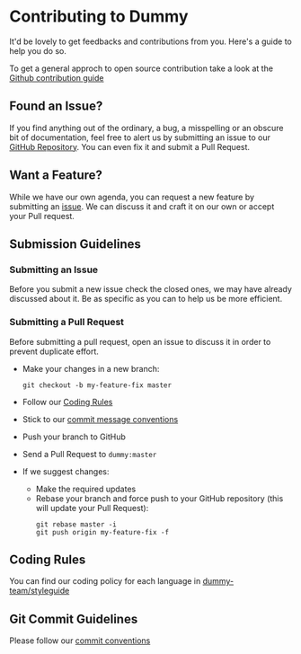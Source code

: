 # Contributing to Dummy
  It'd be lovely to get feedbacks and contributions from you. Here's a guide to help you do so.

  To get a general approch to open source contribution take a look at the [Github contribution guide](https://guides.github.com/activities/contributing-to-open-source/)

## Found an Issue?
  If you find anything out of the ordinary, a bug, a misspelling or an obscure bit of documentation, feel free to alert us by submitting an issue to our [GitHub Repository][issues]. You can even fix it and submit a Pull Request.

## Want a Feature?
  While we have our own agenda, you can request a new feature by submitting an [issue][issues]. We can discuss it and craft it on our own or accept your Pull request.  

## Submission Guidelines

### Submitting an Issue
  Before you submit a new issue check the closed ones, we may have already discussed about it. Be as specific as you can to help us be more efficient.

### Submitting a Pull Request
  Before submitting a pull request, open an issue to discuss it in order to prevent duplicate effort.
  - Make your changes in a new branch:

    `git checkout -b my-feature-fix master`
  - Follow our [Coding Rules][styleguide]
  - Stick to our [commit message conventions][commit]
  - Push your branch to GitHub
  - Send a Pull Request to `dummy:master`
  - If we suggest changes:
    - Make the required updates
    - Rebase your branch and force push to your GitHub repository (this will update your Pull Request):
      ```
      git rebase master -i
      git push origin my-feature-fix -f
      ```

## Coding Rules
  You can find our coding policy for each language in [dummy-team/styleguide][styleguide]

## Git Commit Guidelines
  Please follow our [commit conventions][commit]


[github]: https://github.com/dummy-team/Dummy
[issues]: https://github.com/dummy-team/Dummy/issues
[styleguide]: https://github.com/dummy-team/styleguide
[commit]: https://github.com/dummy-team/styleguide/blob/master/git/commit.md
